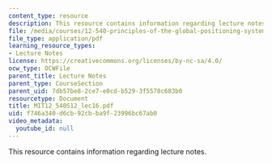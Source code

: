 ```yaml
---
content_type: resource
description: This resource contains information regarding lecture notes.
file: /media/courses/12-540-principles-of-the-global-positioning-system-spring-2012/f746a340d6cb92cbba9f23996bc67ab0_MIT12_540S12_lec16.pdf
file_type: application/pdf
learning_resource_types:
- Lecture Notes
license: https://creativecommons.org/licenses/by-nc-sa/4.0/
ocw_type: OCWFile
parent_title: Lecture Notes
parent_type: CourseSection
parent_uid: 7db57be8-2ce7-e0cd-b529-3f5578c683b0
resourcetype: Document
title: MIT12_540S12_lec16.pdf
uid: f746a340-d6cb-92cb-ba9f-23996bc67ab0
video_metadata:
  youtube_id: null
---
```

This resource contains information regarding lecture notes.